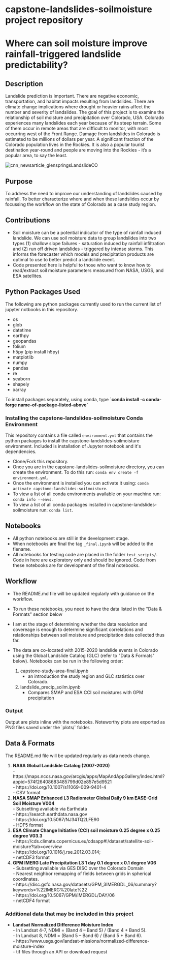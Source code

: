 <H1>capstone-landslides-soilmoisture project repository</H1>

<H1>Where can soil moisture improve rainfall-triggered landslide predictability?</H1>

<H2>Description</H2>
<P>Landslide prediction is important. There are negative economic, transportation, and habitat impacts resulting from landslides. There are climate change implications where drought or heavier rains affect the number and severity of landslides. The goal of this project is to examine the relationship of soil moisture and precipitation over Colorado, USA. Colorado experiences many landslides each year because of its steep terrain. Some of them occur in remote areas that are difficult to monitor, with most occurring west of the Front Range. Damage from landslides in Colorado is estimated to be millions of dollars per year. A significant fraction of the Colorado population lives in the Rockies. It is also a popular tourist destination year-round and people are moving into the Rockies - it’s a popular area, to say the least.

 ![cnn_newsarticle_glenspringsLandslideCO](https://user-images.githubusercontent.com/50637069/168334226-23d48d21-6e83-4cc9-8e48-a37f61678e1e.png)
 
  
<H2>Purpose</H2>To address the need to improve our understanding of landslides caused by rainfall. To better characterize
where and when these landslides occur by focussing the workflow on the state of Colorado as a case study region.

<H2>Contributions</H2>
<ul type="disk">
  <li>Soil moisture can be a potential indicator of the type of rainfall induced landslide. We can use soil moisture data to group landslides into two types (1) shallow slope failures - saturation induced by rainfall infiltration and (2) run off driven landslides - triggered by intense storms.  This informs the forecaster which models and precipitation products are optimal to use to better predict a landslide event.

  <li>Code presented here is helpful to those who want to know how to read/extract soil moisture parameters measured from NASA, USGS, and ESA satellites. 
</ul>

<H2>Python Packages Used</H2>The following are python packages currently used to run the current list of jupyter notbooks in this repository.
<ul type="disk">
  <li>os
  <li>glob
  <li>datetime
  <li>earthpy
  <li>geopandas
  <li>folium
  <li>h5py (pip install h5py)
  <li>matplotlib
  <li>numpy
  <li>pandas
  <li>re
  <li>seaborn
  <li>shapely
  <li>xarray
</ul>  

<P>To install packages separately, using conda, type <b>`conda install -c conda-forge name-of-package-listed-above`</b> 

 
 <H3>Installing the capstone-landslides-soilmoisture Conda Environment</H3>

This repository contains a file called `environment.yml` that contains the python packages to install the capstone-landslides-soilmoisture environment. Included is installation of Jupyter notebook and it's dependencies. 

- Clone/Fork this repository. 
- Once you are in the capstone-landslides-soilmoisture directory, you can create the environment. To do this run: `conda env create -f environment.yml`.
- Once the environment is installed you can activate it using: `conda activate capstone-landslides-soilmoisture`.
- To view a list of all conda environments available on your machine run: `conda info --envs`.
- To view a list of all conda packages installed in capstone-landslides-soilmoisture run: `conda list`.
 
<H2>Notebooks</H2>

- All python notebooks are still in the development stage. 
- When notebooks are final the tag `_final.ipynb` will be added to the fiename. 
- All notebooks for testing code are placed in the folder `test_scripts/`. Code in here are exploratory only and should be ignored. Code from these notebooks are for development of the final notebooks. 
  
<H2>Workflow</H2>

- The README.md file will be updated regularly with guidance on the workflow.
- To run these notebooks, you need to have the data listed in the "Data & Formats" section below
- I am at the stage of determining whether the data resolution and covereage is enough to determine significant correlations and relationships between soil moisture and precipitation data collected thus far.
- The data are co-located with 2015-2020 landslide events in Colorado using the Global Landslide Catalog (GLC) (refer to "Data & Formats" below). Notebooks can be run in the following order:

  <ol type="1">
    <li>capstone-study-area-final.ipynb
     <ul type="disk"><li>an introduction the study region and GLC statistics over Colorado.</ul>
    <li> landslide_precip_soilm.ipynb
     <ul type="disk"><li>Compares SMAP and ESA CCI soil moistures with GPM precipitation</ul>
  </oll>

 <H3>Output</H3>
<P>Output are plots inline with the notebooks. Noteworthy plots are exported as PNG files saved under the `plots/` folder.
  
<H2>Data & Formats</H2>

<P>The README.md file will be updated regularly as data needs change.
 
<ol type="1">
 <li><b>NASA Global Landslide Catalog (2007-2020)</b>
  <br>- https://maps.nccs.nasa.gov/arcgis/apps/MapAndAppGallery/index.html?appid=574f26408683485799d02e857e5d9521 
  <br>- https://doi.org/10.1007/s11069-009-9401-4
  <br>- CSV format</li>

 <li><b>NASA SMAP Enhanced L3 Radiometer Global Daily 9 km EASE-Grid Soil Moisture V004</b>
  <br> - Subsetting available via Earthdata 
  <br> - https://search.earthdata.nasa.gov
  <br> - https://doi.org/10.5067/NJ34TQ2LFE90
  <br> - HDF5 format</li>

 <li><b>ESA Climate Change Initiative (CCI) soil moisture 0.25 degree x 0.25 degree V03.3</b>
  <br> - https://cds.climate.copernicus.eu/cdsapp#!/dataset/satellite-soil-moisture?tab=overview
  <br> - https://doi.org/10.1016/j.rse.2012.03.014;
  <br> - netCDF3 format</li>

 <li><b>GPM IMERG Late Precipitation L3 1 day 0.1 degree x 0.1 degree V06</b>
  <br> - Subsetting available via GES DISC over the Colorado Domain
  <br> - Nearest neighbor remapping of fields between grids in spherical coordinates.
  <br> - https://disc.gsfc.nasa.gov/datasets/GPM_3IMERGDL_06/summary?keywords=%22IMERG%20late%22
  <br> - https://doi.org/10.5067/GPM/IMERGDL/DAY/06
  <br> - netCDF4 format</li>
</ol>  

 <H3>Additional data that may be included in this project</H3>
 
<ul type="disk">
 <li><b>Landsat Normalized Difference Moisture Index</b>
  <br> - In Landsat 4-7, NDMI = (Band 4 – Band 5) / (Band 4 + Band 5).
  <br> - In Landsat 8, NDMI = (Band 5 – Band 6) / (Band 5 + Band 6).
  <br> - https://www.usgs.gov/landsat-missions/normalized-difference-moisture-index
  <br> - tif files through an API or download request</li> 
</ul>
 
<!-- this has not so relevant
<H3>WORKFLOW (through May)</H3>

<img width="1327" alt="Screen Shot 2022-04-19 at 1 42 02 PM" src="https://user-images.githubusercontent.com/50637069/164083011-ab4995c7-4dd3-4a90-9cd5-75ddaca3db38.png">
-->

